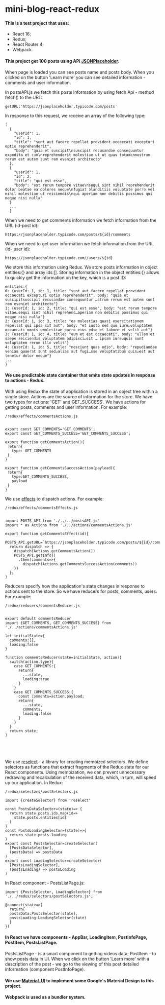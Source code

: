 # mini-blog-react-redux

#### This is a test project that uses:
* React 16;
* Redux;
* React Router 4;
* Webpack.

#### This project get 100 posts using API [JSONPlaceholder](https://jsonplaceholder.typicode.com/).
When page is loaded you can see posts name and posts body. When you clicked on the button 'Learn more' you can see detailed information - comments and user information.

In postsAPI.js we fetch this posts information by using fetch Api - method fetch() to the URL:
```
getURL:'https://jsonplaceholder.typicode.com/posts'
```
In response to this request, we receive an array of the following type:
```
[
  {
    "userId": 1,
    "id": 1,
    "title": "sunt aut facere repellat provident occaecati excepturi optio reprehenderit",
    "body": "quia et suscipit\nsuscipit recusandae consequuntur expedita et cum\nreprehenderit molestiae ut ut quas totam\nnostrum rerum est autem sunt rem eveniet architecto"
  },
  {
    "userId": 1,
    "id": 2,
    "title": "qui est esse",
    "body": "est rerum tempore vitae\nsequi sint nihil reprehenderit dolor beatae ea dolores neque\nfugiat blanditiis voluptate porro vel nihil molestiae ut reiciendis\nqui aperiam non debitis possimus qui neque nisi nulla"
  }
  ...
  ]
```
When we need to get comments information we fetch information from the URL (id-post id):
```
https://jsonplaceholder.typicode.com/posts/${id}/comments
```
When we need to get user information we fetch information from the URL (id- user id):
```
https://jsonplaceholder.typicode.com//users/${id}
```

We store this information using Redux.
We store posts information in object entities:{} and array ids:[]. Storing information in the object entities:{} allows to quickly get the information on the key, which is a post ID:
```
entities:{
0: {userId: 1, id: 1, title: "sunt aut facere repellat provident occaecati excepturi optio reprehenderit", body: "quia et suscipitsuscipit recusandae consequuntur …strum rerum est autem sunt rem eveniet architecto"}
1: {userId: 1, id: 2, title: "qui est esse", body: "est rerum tempore vitae↵sequi sint nihil reprehend…aperiam non debitis possimus qui neque nisi nulla"}
2: {userId: 1, id: 3, title: "ea molestias quasi exercitationem repellat qui ipsa sit aut", body: "et iusto sed quo iure↵voluptatem occaecati omnis emolestiae porro eius odio et labore et velit aut"}
3: {userId: 1, id: 4, title: "eum et est occaecati", body: "ullam et saepe reiciendis voluptatem adipisci↵sit … ipsam iure↵quis sunt voluptatem rerum illo velit"}
4: {userId: 1, id: 5, title: "nesciunt quas odio", body: "repudiandae veniam quaerat sunt sed↵alias aut fugi…sse voluptatibus quis↵est aut tenetur dolor neque"}
...
}
```
 #### We use predictable state container that emits state updates in response to actions - Redux. 
 With using Redux the state of application is stored in an object tree within a single store.
 Actions are the source of information for the store. We have two types for actions: 'GET' and'GET_SUCCESS'.
 We have actions for getting posts, comments and user information. For example:
 ```
/redux/effects/commentsActions.js 
 
 
export const GET_COMMENTS='GET_COMMENTS';
export const GET_COMMENTS_SUCCESS='GET_COMMENTS_SUCCESS';

export function getCommentsAction(){
  return{
    type: GET_COMMENTS
  }
}

export function getCommentsSuccessAction(payload){
  return{
    type:GET_COMMENTS_SUCCESS,
    payload
  }
}
```
 We use [effects](https://github.com/redux-effects/redux-effects) to dispatch actions. For example:
```
/redux/effects/commentsEffects.js
 

import POSTS_API from './../../postsAPI.js'
import * as Actions from './../actions/commentsActions.js'

export function getCommentsEffect(id){
  POSTS_API.getURL=`https://jsonplaceholder.typicode.com/posts/${id}/comments`;
  return dispatch => {
    dispatch(Actions.getCommentsAction())
    POSTS_API.getInfo()
      .then(comments=>{      
        dispatch(Actions.getCommentsSuccessAction(comments))
    })
  };
}
 ```
 
Reducers specify how the application's state changes in response to actions sent to the store. So we have reducers for posts, comments, users. For example:
```
/redux/reducers/commentsReducer.js


export default commentsReducer
import {GET_COMMENTS, GET_COMMENTS_SUCCESS} from './../actions/commentsActions.js'

let initialState={
  comments:[],
  loading:false
}

function commentsReducer(state=initialState, action){
  switch(action.type){
    case GET_COMMENTS:{
      return{
        ...state,
        loading:true
      }
    }
    case GET_COMMENTS_SUCCESS:{
      const comments=action.payload;    
      return{
        ...state,
        comments,
        loading:false
      }
    }  
  }
  return state;
}



  
```
We use [reselect](https://www.npmjs.com/package/reselect) - a library for creating memoized selectors. We define selectors as functions that extract fragments of the Redux state for our React components. Using memoization, we can prevent unnecessary redrawing and recalculation of the received data, which, in turn, will speed up our application.
In Redux:
```
/redux/selectors/postSelectors.js

import {createSelector} from 'reselect'

const PostsDataSelector=(state)=> {
  return state.posts.ids.map(id=>
    state.posts.entities[id]
  )
}
const PostsLoadingSelector=(state)=>{
  return state.posts.loading
}
export const PostsSelector=createSelector(
  [PostsDataSelector],
  (postsData) => postsData
)
export const LoadingSelector=createSelector(
  [PostsLoadingSelector],
  (postsLoading) => postsLoading
)
```
In React component - PostsListPage.js:
```
import {PostsSelector, LoadingSelector} from './../redux/selectors/postSelectors.js';

@connect(state=>{
  return{
  postsData:PostsSelector(state),
  postsLoading:LoadingSelector(state)
  }
})
```
#### In React we have components - AppBar, LoadingItem, PostInfoPage, PostItem, PostsListPage.
PostsListPage - is a smart component to getting videos data;
PostItem - to show posts data in UI. When we click on the button 'Learn more' with a description of the post - we go to the viewing of this post detailed information (component PostInfoPage).

#### We use [Material-UI](https://material-ui.com/) to implement some Google's Material Design to this project.
#### Webpack is used as a bundler system. 
